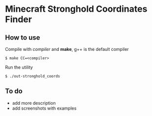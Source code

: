 # Minecraft Stronghold Coordinates Finder

## How to use

Compile with *compiler* and **make**, g++ is the default compiler

```
$ make CC=<compiler>
```

Run the utility

```
$ ./out-stronghold_coords
```

## To do

* add more description
* add screenshots with examples
